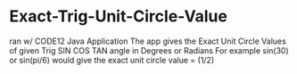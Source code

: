 # Exact-Trig-Unit-Circle-Value
ran w/ CODE12 Java Application
The app gives the Exact Unit Circle Values of given Trig SIN COS TAN angle in Degrees or Radians
For example sin(30) or sin(pi/6) would give the exact unit circle value = (1/2)
